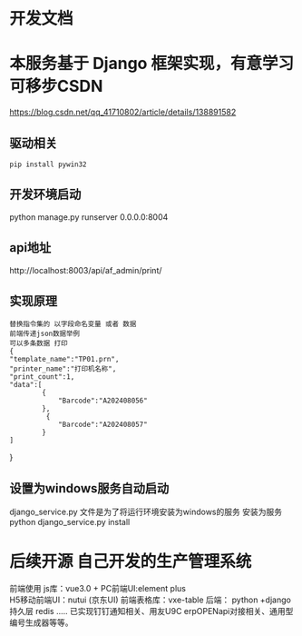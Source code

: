 
# 开发文档
# 本服务基于 Django 框架实现，有意学习可移步CSDN
https://blog.csdn.net/qq_41710802/article/details/138891582
## 驱动相关
    pip install pywin32
## 开发环境启动
python manage.py runserver 0.0.0.0:8004
## api地址
http://localhost:8003/api/af_admin/print/
## 实现原理
    替换指令集的 以字段命名变量 或者 数据
    前端传递json数据举例
    可以多条数据 打印
    {
    "template_name":"TP01.prn",
    "printer_name":"打印机名称",
    "print_count":1,
    "data":[
            {
                "Barcode":"A202408056"
            },
             {
                "Barcode":"A202408057"
            }
    ]
}
## 设置为windows服务自动启动
django_service.py 文件是为了将运行环境安装为windows的服务
安装为服务
python django_service.py install
# 后续开源 自己开发的生产管理系统 
前端使用 js库：vue3.0 +
PC前端UI:element plus  
H5移动前端UI：nutui  (京东UI)
前端表格库：vxe-table
后端：
python +django
持久层 redis  .....
已实现钉钉通知相关、用友U9C erpOPENapi对接相关、通用型编号生成器等等。
